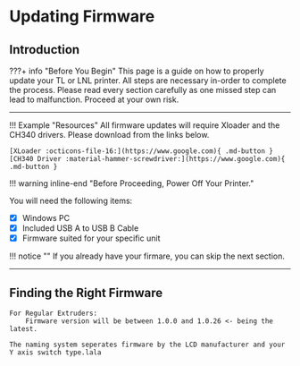 # Updating Firmware

## **Introduction** 
???+ info "Before You Begin"
    This page is a guide on how to properly update your TL or LNL printer. All steps are necessary in-order to complete the process. Please read every section carefully as one missed step can lead to malfunction. Proceed at your own risk.
___

!!! Example "Resources"
    All firmware updates will require Xloader and the CH340 drivers. Please download from the links below.

    [XLoader :octicons-file-16:](https://www.google.com){ .md-button }
    [CH340 Driver :material-hammer-screwdriver:](https://www.google.com){ .md-button }




!!! warning inline-end "Before Proceeding, Power Off Your Printer."
    
 You will need the following items:

- [x] Windows PC
- [x] Included USB A to USB B Cable
- [x] Firmware suited for your specific unit

!!! notice ""
    If you already have your firmare, you can skip the next section.

___
## **Finding the Right Firmware**

    For Regular Extruders:
        Firmware version will be between 1.0.0 and 1.0.26 <- being the latest. 

    The naming system seperates firmware by the LCD manufacturer and your Y axis switch type.lala

    

        